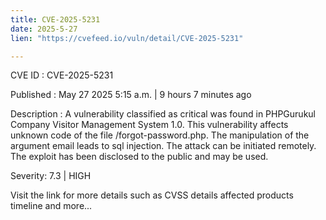 ```yaml
---
title: CVE-2025-5231
date: 2025-5-27
lien: "https://cvefeed.io/vuln/detail/CVE-2025-5231"

---
```


CVE ID : CVE-2025-5231

Published :  May 27
2025
5:15 a.m. | 9 hours
7 minutes ago

Description : A vulnerability classified as critical was found in PHPGurukul Company Visitor Management System 1.0. This vulnerability affects unknown code of the file /forgot-password.php. The manipulation of the argument email leads to sql injection. The attack can be initiated remotely. The exploit has been disclosed to the public and may be used.

Severity: 7.3 | HIGH

Visit the link for more details
such as CVSS details
affected products
timeline
and more...
